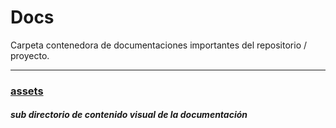 # Docs

Carpeta contenedora de documentaciones importantes del repositorio / proyecto.

---
### [assets](/assets)
##### sub directorio de contenido visual de la documentación